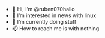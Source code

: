 - 👋 Hi, I’m @ruben070hallo
- 👀 I’m interested in news with linux
- 🌱 I’m currently doing stuff
- 📫 How to reach me is with nothing

<!---
ruben070hallo/ruben070hallo is a ✨ special ✨ repository because its `README.md` (this file) appears on your GitHub profile.
You can click the Preview link to take a look at your changes.
--->
